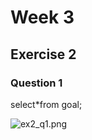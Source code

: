# Week 3
## Exercise 2
### Question 1
select*from goal;

![ex2_q1.png](..%2F..%2FPictures%2FScreenshots%2FEx2%2Fex2_q1.png)

